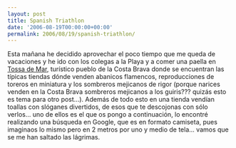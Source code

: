 ```yaml
---
layout: post
title: Spanish Triathlon
date: '2006-08-19T00:00:00+00:00'
permalink: 2006/08/19/spanish-triathlon/
---
```

Esta mañana he decidido aprovechar el poco tiempo que me queda de vacaciones y he ido con los colegas a la Playa y a comer una paella en <a href="http://maps.google.es/maps?f=q&hl=es&q=Tossa+de+Mar&ie=UTF8&ll=41.718863,2.93189&spn=0.007127,0.021629&t=h&om=1">Tossa de Mar</a>, turístico pueblo de la Costa Brava donde se encuentran las típicas tiendas dónde venden abanicos flamencos, reproducciones de toreros en miniatura y los sombreros mejicanos de rigor (porque narices venden en la Costa Brava sombreros mejicanos a los guiris??? quizás esto es tema para otro post...). Además de todo esto en una tienda vendían toallas con slóganes divertidos, de esos que te descojonas con sólo verlos... uno de ellos es el que os pongo a continuación, lo encontré realizando una búsqueda en Google, que es en formato camiseta, pues imaginaos lo mismo pero en 2 metros por uno y medio de tela... vamos que se me han saltado las lágrimas.

<img style="display:block; margin:0px auto 10px; text-align:center;" src="http://photos1.blogger.com/blogger/6639/1972/1600/Imagen%201.jpg" border="0" alt="" />

